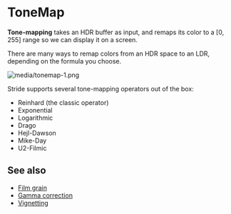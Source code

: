 # ToneMap

**Tone-mapping** takes an HDR buffer as input, and remaps its color to a [0, 255] range so we can display it on a screen.

There are many ways to remap colors from an HDR space to an LDR, depending on the formula you choose.

![media/tonemap-1.png](media/tonemap-1.png)

Stride supports several tone-mapping operators out of the box:

- Reinhard (the classic operator)
- Exponential
- Logarithmic
- Drago
- Hejl-Dawson
- Mike-Day
- U2-Filmic

## See also

* [Film grain](film-grain.md)
* [Gamma correction](gamma-correction.md)
* [Vignetting](vignetting.md)